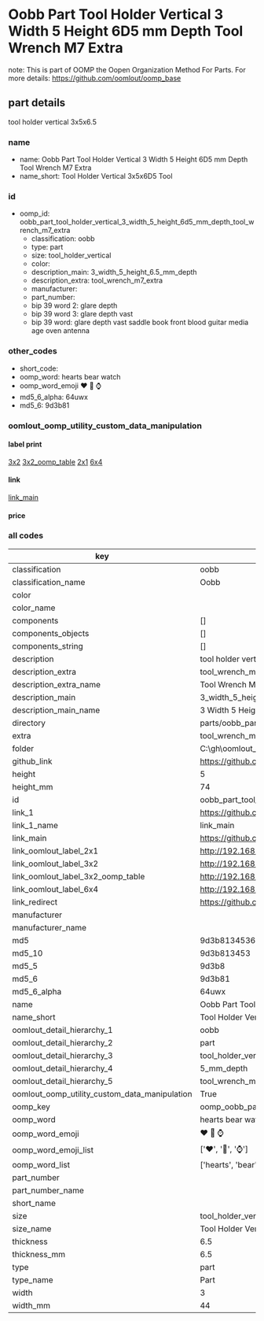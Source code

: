 # Oobb Part Tool Holder Vertical 3 Width 5 Height 6D5 mm Depth Tool Wrench M7 Extra  

note: This is part of OOMP the Oopen Organization Method For Parts. For more details: https://github.com/oomlout/oomp_base

##  part details
  



tool holder vertical 3x5x6.5



### name
* name: Oobb Part Tool Holder Vertical 3 Width 5 Height 6D5 mm Depth Tool Wrench M7 Extra
* name_short: Tool Holder Vertical 3x5x6D5 Tool
### id
* oomp_id: oobb_part_tool_holder_vertical_3_width_5_height_6d5_mm_depth_tool_wrench_m7_extra
  * classification: oobb
  * type: part
  * size: tool_holder_vertical
  * color: 
  * description_main: 3_width_5_height_6.5_mm_depth
  * description_extra: tool_wrench_m7_extra
  * manufacturer: 
  * part_number: 
  * bip 39 word 2: glare depth
  * bip 39 word 3: glare depth vast
  * bip 39 word: glare depth vast saddle book front blood guitar media age oven antenna

### other_codes
* short_code: 
* oomp_word: hearts bear watch
* oomp_word_emoji :hearts: :bear: :watch:
* md5_6_alpha: 64uwx
* md5_6: 9d3b81






### oomlout_oomp_utility_custom_data_manipulation
#### label print
[3x2](http://192.168.1.245:1112/?label=oomp%2064uwx)
[3x2_oomp_table](http://192.168.1.108:1112/?label=oomp%2064uwx)
[2x1](http://192.168.1.242:1112/?label=oomp%2064uwx)
[6x4](http://192.168.1.55:1112/?label=oomp%2064uwx)    

#### link

[link_main](https://github.com/oomlout/oomlout_oobb_version_4_generated_parts/tree/main/navigation_oomp/oobb/part/tool_holder_vertical/3_width_5_height_6.5_mm_depth/tool_wrench_m7_extra/part)                              

#### price







### all codes 
| key | value |  
| --- | --- |  
| classification | oobb |  
| classification_name | Oobb |  
| color |  |  
| color_name |  |  
| components | [] |  
| components_objects | [] |  
| components_string | [] |  
| description | tool holder vertical 3x5x6.5 |  
| description_extra | tool_wrench_m7_extra |  
| description_extra_name | Tool Wrench M7 Extra |  
| description_main | 3_width_5_height_6.5_mm_depth |  
| description_main_name | 3 Width 5 Height 6.5 mm Depth |  
| directory | parts/oobb_part_tool_holder_vertical_3_width_5_height_6d5_mm_depth_tool_wrench_m7_extra |  
| extra | tool_wrench_m7 |  
| folder | C:\gh\oomlout_oobb_version_4_generated_parts\parts\oobb_part_tool_holder_vertical_3_width_5_height_6d5_mm_depth_tool_wrench_m7_extra |  
| github_link | https://github.com/oomlout/oomlout_oomp_part_src/tree/main/parts/oobb_part_tool_holder_vertical_3_width_5_height_6d5_mm_depth_tool_wrench_m7_extra |  
| height | 5 |  
| height_mm | 74 |  
| id | oobb_part_tool_holder_vertical_3_width_5_height_6d5_mm_depth_tool_wrench_m7_extra |  
| link_1 | https://github.com/oomlout/oomlout_oobb_version_4_generated_parts/tree/main/navigation_oomp/oobb/part/tool_holder_vertical/3_width_5_height_6.5_mm_depth/tool_wrench_m7_extra/part |  
| link_1_name | link_main |  
| link_main | https://github.com/oomlout/oomlout_oobb_version_4_generated_parts/tree/main/navigation_oomp/oobb/part/tool_holder_vertical/3_width_5_height_6.5_mm_depth/tool_wrench_m7_extra/part |  
| link_oomlout_label_2x1 | http://192.168.1.242:1112/?label=oomp%2064uwx |  
| link_oomlout_label_3x2 | http://192.168.1.245:1112/?label=oomp%2064uwx |  
| link_oomlout_label_3x2_oomp_table | http://192.168.1.108:1112/?label=oomp%2064uwx |  
| link_oomlout_label_6x4 | http://192.168.1.55:1112/?label=oomp%2064uwx |  
| link_redirect | https://github.com/oomlout/oomlout_oobb_version_4_generated_parts/tree/main/parts/oobb_tool_holder_vertical_03_05_6d5_ex_tool_wrench_m7 |  
| manufacturer |  |  
| manufacturer_name |  |  
| md5 | 9d3b81345367c2fd750ccbdde34ecb16 |  
| md5_10 | 9d3b813453 |  
| md5_5 | 9d3b8 |  
| md5_6 | 9d3b81 |  
| md5_6_alpha | 64uwx |  
| name | Oobb Part Tool Holder Vertical 3 Width 5 Height 6D5 mm Depth Tool Wrench M7 Extra |  
| name_short | Tool Holder Vertical 3x5x6D5 Tool |  
| oomlout_detail_hierarchy_1 | oobb |  
| oomlout_detail_hierarchy_2 | part |  
| oomlout_detail_hierarchy_3 | tool_holder_vertical |  
| oomlout_detail_hierarchy_4 | 5_mm_depth |  
| oomlout_detail_hierarchy_5 | tool_wrench_m7_extra |  
| oomlout_oomp_utility_custom_data_manipulation | True |  
| oomp_key | oomp_oobb_part_tool_holder_vertical_3_width_5_height_6d5_mm_depth_tool_wrench_m7_extra |  
| oomp_word | hearts bear watch |  
| oomp_word_emoji | :hearts: :bear: :watch: |  
| oomp_word_emoji_list | [':hearts:', ':bear:', ':watch:'] |  
| oomp_word_list | ['hearts', 'bear', 'watch'] |  
| part_number |  |  
| part_number_name |  |  
| short_name |  |  
| size | tool_holder_vertical |  
| size_name | Tool Holder Vertical |  
| thickness | 6.5 |  
| thickness_mm | 6.5 |  
| type | part |  
| type_name | Part |  
| width | 3 |  
| width_mm | 44 |  
